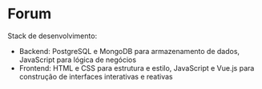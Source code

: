 # Forum
Stack de desenvolvimento: 
- Backend: PostgreSQL e MongoDB para armazenamento de dados, JavaScript para lógica de negócios
- Frontend: HTML e CSS para estrutura e estilo, JavaScript e Vue.js para construção de interfaces interativas e reativas
